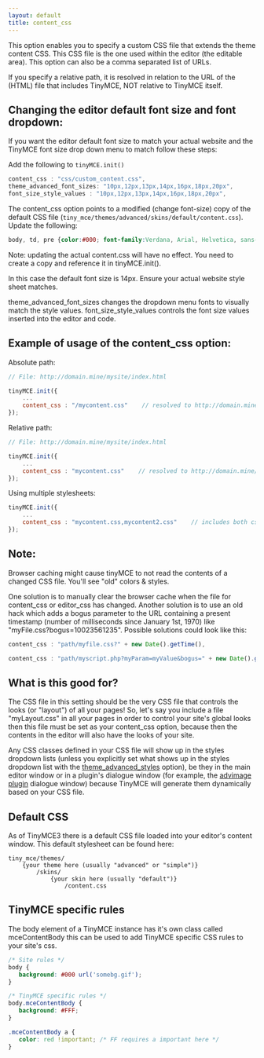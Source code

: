 ```yaml
---
layout: default
title: content_css
---
```


This option enables you to specify a custom CSS file that extends the theme content CSS. This CSS file is the one used within the editor (the editable area). This option can also be a comma separated list of URLs.

If you specify a relative path, it is resolved in relation to the URL of the (HTML) file that includes TinyMCE, NOT relative to TinyMCE itself.

## Changing the editor default font size and font dropdown:

If you want the editor default font size to match your actual website and the TinyMCE font size drop down menu to match follow these steps:

Add the following to `tinyMCE.init()`

```js
content_css : "css/custom_content.css",
theme_advanced_font_sizes: "10px,12px,13px,14px,16px,18px,20px",
font_size_style_values : "10px,12px,13px,14px,16px,18px,20px",
```

The content_css option points to a modified (change font-size) copy of the default CSS file (`tiny_mce/themes/advanced/skins/default/content.css`). Update the following:

```css
body, td, pre {color:#000; font-family:Verdana, Arial, Helvetica, sans-serif; font-size:14px; margin:8px;}
```

Note: updating the actual content.css will have no effect. You need to create a copy and reference it in tinyMCE.init().

In this case the default font size is 14px. Ensure your actual website style sheet matches.

theme_advanced_font_sizes changes the dropdown menu fonts to visually match the style values. font_size_style_values controls the font size values inserted into the editor and code.

## Example of usage of the content_css option:

Absolute path:

```js
// File: http://domain.mine/mysite/index.html

tinyMCE.init({
	...
	content_css : "/mycontent.css"    // resolved to http://domain.mine/mycontent.css
});
```

Relative path:

```js
// File: http://domain.mine/mysite/index.html

tinyMCE.init({
	...
	content_css : "mycontent.css"    // resolved to http://domain.mine/mysite/mycontent.css
});
```

Using multiple stylesheets:

```js
tinyMCE.init({
	...
	content_css : "mycontent.css,mycontent2.css"    // includes both css files in header
});
```

## Note:

Browser caching might cause tinyMCE to not read the contents of a changed CSS file. You'll see "old" colors & styles.

One solution is to manually clear the browser cache when the file for content_css or editor_css has changed. Another solution is to use an old hack which adds a bogus parameter to the URL containing a present timestamp (number of milliseconds since January 1st, 1970) like "myFile.css?bogus=10023561235". Possible solutions could look like this:

```js
content_css : "path/myfile.css?" + new Date().getTime(),
```

```js
content_css : "path/myscript.php?myParam=myValue&bogus=" + new Date().getTime(),
```

## What is this good for?

The CSS file in this setting should be the very CSS file that controls the looks (or "layout") of all your pages! So, let's say you include a file "myLayout.css" in all your pages in order to control your site's global looks then this file must be set as your content_css option, because then the contents in the editor will also have the looks of your site.

Any CSS classes defined in your CSS file will show up in the styles dropdown lists (unless you explicitly set what shows up in the styles dropdown list with the [theme_advanced_styles](../configuration/Configuration3x@theme_advanced_styles) option), be they in the main editor window or in a plugin's dialogue window (for example, the [advimage plugin](../plugins/Plugin3x@advimage) dialogue window) because TinyMCE will generate them dynamically based on your CSS file.

## Default CSS

As of TinyMCE3 there is a default CSS file loaded into your editor's content window. This default stylesheet can be found here:

```
tiny_mce/themes/
    {your theme here (usually "advanced" or "simple")}
        /skins/
            {your skin here (usually "default")}
                /content.css
```

## TinyMCE specific rules

The body element of a TinyMCE instance has it's own class called mceContentBody this can be used to add TinyMCE specific CSS rules to your site's css.

```css
/* Site rules */
body {
   background: #000 url('somebg.gif');
}

/* TinyMCE specific rules */
body.mceContentBody {
   background: #FFF;
}

.mceContentBody a {
   color: red !important; /* FF requires a important here */
}
```
